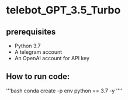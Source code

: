 # telebot_GPT_3.5_Turbo

## prerequisites

- Python 3.7
- A telegram account
- An OpenAI account for API key 


## How to run code:

'''bash
 conda create -p env python == 3.7 -y
 ''''

